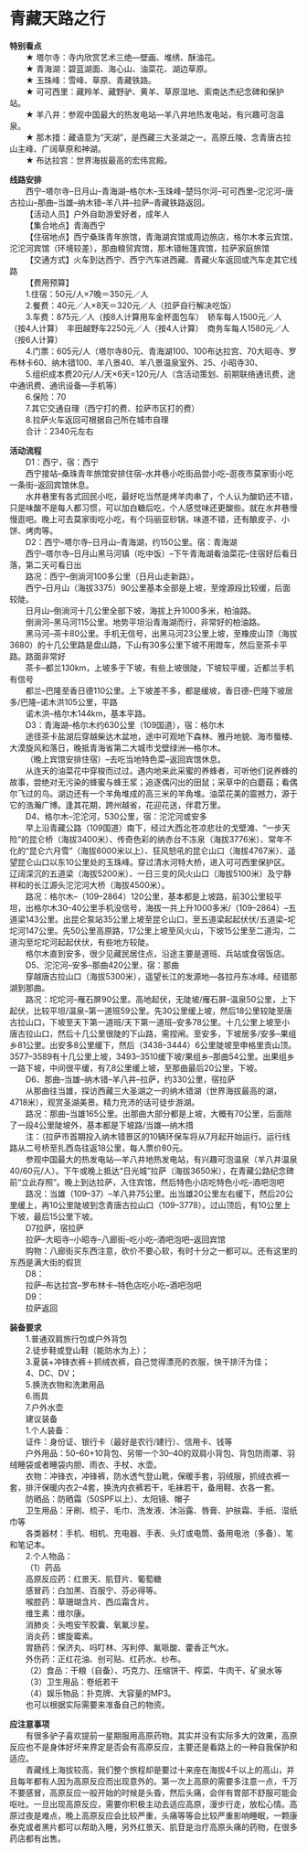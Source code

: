 # 青藏天路之行  

**特别看点**  
&emsp;&emsp;★ 塔尔寺：寺内欣赏艺术三绝—壁画、堆绣、酥油花。  
&emsp;&emsp;★ 青海湖：碧蓝湖面、海心山、油菜花、湖边草原。  
&emsp;&emsp;★ 玉珠峰：雪峰、草原、青藏铁路。  
&emsp;&emsp;★ 可可西里：藏羚羊、藏野驴、黄羊、草原湿地、索南达杰纪念碑和保护站。  
&emsp;&emsp;★ 羊八井：参观中国最大的热发电站—羊八井地热发电站，有兴趣可泡温泉。  
&emsp;&emsp;★ 那木措：藏语意为“天湖”，是西藏三大圣湖之一。高原丘陵、念青唐古拉山主峰、广阔草原和神湖。  
&emsp;&emsp;★ 布达拉宫：世界海拔最高的宏伟宫殿。  

**线路安排**  
&emsp;&emsp;西宁–塔尔寺–日月山–青海湖–格尔木–玉珠峰–楚玛尔河–可可西里–沱沱河–唐古拉山–那曲–当雄–纳木错–羊八井–拉萨–青藏铁路返回。  
&emsp;&emsp;【活动人员】户外自助游爱好者，成年人  
&emsp;&emsp;【集合地点】青海西宁  
&emsp;&emsp;【住宿地点】西宁桑珠青年旅馆，青海湖宾馆或周边旅店，格尔木孝云宾馆，沱沱河宾馆（环境较差），那曲粮贸宾馆，那木错帐篷宾馆，拉萨家庭旅馆  
&emsp;&emsp;【交通方式】火车到达西宁、西宁汽车进西藏、青藏火车返回或汽车走其它线路  
&emsp;&emsp;【费用预算】  
&emsp;&emsp;1.住宿：50元/人×7晚＝350元／人  
&emsp;&emsp;2.餐费：40元／人×8天＝320元／人（拉萨自行解决吃饭）  
&emsp;&emsp;3.车费：875元／人（按8人计算用车金杯面包车）　轿车每人1500元／人（按4人计算）　丰田越野车2250元／人（按4人计算）　商务车每人1580元／人（按6人计算）  
&emsp;&emsp;4.门票：605元/人（塔尔寺80元、青海湖100、100布达拉宫、70大昭寺、罗布林卡60、纳木错100、羊八景40、羊八景温泉室外、25、小昭寺30、  
&emsp;&emsp;5.组织成本费20元/人/天×6天=120元/人（含活动策划、前期联络通讯费，途中通讯费、通讯设备—手机等）  
&emsp;&emsp;6.保险：70  
&emsp;&emsp;7.其它交通自理（西宁打的费、拉萨市区打的费）  
&emsp;&emsp;8.拉萨火车返回可根据自己所在城市自理  
&emsp;&emsp;合计：2340元左右  

**活动流程**  
&emsp;&emsp;D1：西宁，宿：西宁  
&emsp;&emsp;西宁接站–桑珠青年旅馆安排住宿–水井巷小吃街品尝小吃–逛夜市莫家街小吃一条街–返回宾馆休息。  
&emsp;&emsp;水井巷里有各式回民小吃，最好吃当然是烤羊肉串了，个人认为酸奶还不错，只是味酸不是每人都习惯，可以加白糖后吃，个人感觉味还更酸些。就在水井巷慢慢逛吧。晚上可去莫家街吃小吃，有个玛丽亚砂锅，味道不错，还有酿皮子、小饼、烤肉等。  
&emsp;&emsp;D2：西宁–塔尔寺–日月山–青海湖，约150公里。宿：青海湖  
&emsp;&emsp;西宁–塔尔寺–日月山黑马河镇（吃中饭）–下午青海湖看油菜花–住宿好后看日落，第二天可看日出  
&emsp;&emsp;路况：西宁–倒淌河100多公里（日月山走新路）。  
&emsp;&emsp;西宁–日月山（海拔3375）90公里基本全部是上坡，至煌源段比较缓，后面较陡。  
&emsp;&emsp;日月山–倒淌河十几公里全部下坡，海拔上升1000多米，柏油路。  
&emsp;&emsp;倒淌河–黑马河115公里。地势平坦沿青海湖而行，非常好的柏油路。  
&emsp;&emsp;黑马河–茶卡80公里。手机无信号，出黑马河23公里上坡，至橡皮山顶（海拔3680）的十几公里路是盘山路，下山有30多公里下坡不用蹬车，然后至茶卡平路。路面非常好  
&emsp;&emsp;茶卡–都兰130km，上坡多于下坡，有些上坡很陡，下坡较平缓，近都兰手机有信号  
&emsp;&emsp;都兰–巴隆至香日德110公里。上下坡差不多，都是缓坡，香日德–巴隆下坡居多/巴隆–诺木洪105公里，平路  
&emsp;&emsp;诺木洪–格尔木144km，基本平路。  
&emsp;&emsp;D3：青海湖–格尔木约630公里（109国道），宿：格尔木  
&emsp;&emsp;途径茶卡盐湖后穿越柴达木盆地，途中可观地下森林、雅丹地貌、海市蜃楼、大漠旋风和落日，晚抵青海省第二大城市戈壁绿洲—格尔木。  
&emsp;&emsp;（晚上宾馆安排住宿）–去吃当地特色菜–返回宾馆休息。  
&emsp;&emsp;从连天的油菜花中穿梭而过过。遇内地来此采蜜的养蜂者，可听他们说养蜂的故事，尝绝对无污染的蜂蜜与蜂王浆；追逐偶闪出的田鼠；采草中的白蘑菇；看偶尔飞过的鸟。湖边还有一个羊角堆成的高三米的羊角堆。油菜花美的震撼力，源于它的浩瀚广博。逢其花期，跨州越省，花迎花送，伴君万里。  
&emsp;&emsp;D4、格尔木–沱沱河，530公里，宿：沱沱河或安多  
&emsp;&emsp;早上沿青藏公路（109国道）南下，经过大西北苍凉悲壮的戈壁滩、“一步天险”的昆仑桥（海拔3400米）、传奇色彩的纳赤台不冻泉（海拔3776米）、常年不化的“昆仑六月雪”（海拔6000米以上）、狂风怒吼的昆仑山口（海拔4767米）、遥望昆仑山口以东10公里处的玉珠峰。穿过清水河特大桥，进入可可西里保护区。辽阔深沉的五道梁（海拔5200米）、一日三变的风火山口（海拔5100米）及宁静祥和的长江源头沱沱河大桥（海拔4500米）。  
&emsp;&emsp;路况：格尔木–（109–2864）120公里，基本都是上坡路，前30公里较平坦，出格尔木30–40公里手机没信号，海拔一共上升1000多米/（109–2864）–五道梁143公里。出昆仑泵站35公里上坡至昆仑山口，至五道梁起起伏伏/五道梁–坨坨河147公里。先50公里高原路，17公里上坡至风火山，下坡15公里至二道沟，二道沟至坨坨河起起伏伏，有些地方较陡。  
&emsp;&emsp;格尔木直到安多，很少见藏民居住点，沿途主要是道班、兵站或食宿饭店。  
&emsp;&emsp;D5、沱沱河–安多–那曲420公里，宿：那曲  
&emsp;&emsp;穿越唐古拉山口（海拔5300米），遥望长江的发源地—各拉丹东冰峰。经错那湖到那曲。  
&emsp;&emsp;路况：坨坨河–雁石屏90公里。高地起伏，无陡坡/雁石屏–温泉50公里，上下起伏，比较平坦/温泉–第一道班59公里。先30公里缓上坡，然后18公里较陡至唐古拉山口，下坡至天下第一道班/天下第一道班–安多78公里。十几公里上坡至小唐古拉山口，然后十几公里很陡的下山路，需捏闸。至安多，下坡居多/安多–果组乡81公里。出安多8公里缓下，然后（3438–3444）6公里陡坡至申格里贡山顶。3577–3589有十几公里上坡，3493–3510缓下坡/果组乡–那曲54公里。出果组乡一路下坡，中间很平缓，有7,8公里缓上坡，至那曲最后20公里，下坡。  
&emsp;&emsp;D6、那曲–当雄–纳木错–羊八井–拉萨，约330公里，宿拉萨  
&emsp;&emsp;从那曲往当雄，探访西藏三大圣湖之一的纳木错湖（世界海拔最高的湖，4718米），观赏圣湖美景。精力充沛的话可徒步游湖。  
&emsp;&emsp;路况：那曲–当雄165公里。出那曲大部分都是上坡，大概有70公里，后面除了一段4公里陡坡外，基本都是下坡路/当雄—纳木措  
&emsp;&emsp;注：（拉萨市首期投入纳木错景区的10辆环保车将从7月起开始运行。运行线路从二号桥至扎西岛往返18公里，每人票价80元。  
&emsp;&emsp;参观中国最大的热发电站—羊八井地热发电站，有兴趣可泡温泉（羊八井温泉40/60元/人）。下午或晚上抵达“日光城”拉萨（海拔3650米），在青藏公路纪念碑前“立此存照”。晚上到达拉萨，入住宾馆，然后特色小店吃特色小吃–酒吧泡吧  
&emsp;&emsp;路况：当雄（109–37）–羊八井75公里。出当雄20公里左右缓下，然后20公里缓上，再10公里陡坡到念青唐古拉山口（109–3778）。过山顶后，有10公里上下坡，最后15公里下坡。  
&emsp;&emsp;D7拉萨，宿拉萨  
&emsp;&emsp;拉萨–大昭寺–小昭寺–八廊街–吃小吃–酒吧泡吧–返回宾馆  
&emsp;&emsp;购物：八廊街买东西注意，砍价不要心软，有时十分之一都可以。还有这里的东西是满大街的假货  
&emsp;&emsp;D8：  
&emsp;&emsp;拉萨–布达拉宫–罗布林卡–特色店吃小吃–酒吧泡吧  
&emsp;&emsp;D9：  
&emsp;&emsp;拉萨返回  

**装备要求**  
&emsp;&emsp;1.普通双肩旅行包或户外背包  
&emsp;&emsp;2.徒步鞋或登山鞋（能防水为上）；  
&emsp;&emsp;3.夏装+冲锋衣裤＋抓绒衣裤，自己觉得漂亮的衣服，快干排汗为佳；  
&emsp;&emsp;4、DC、DV；  
&emsp;&emsp;5.换洗衣物和洗漱用品  
&emsp;&emsp;6.雨具  
&emsp;&emsp;7.户外水壶  
&emsp;&emsp;建议装备  
&emsp;&emsp;1.个人装备：  
&emsp;&emsp;证件：身份证、银行卡（最好是农行/建行）、信用卡、钱等  
&emsp;&emsp;户外用品：50–60+10背包、另带一个30–40的双肩小背包、背包防雨罩、羽绒睡袋或者睡袋内胆、雨衣、手杖、水壶。  
&emsp;&emsp;衣物：冲锋衣，冲锋裤，防水透气登山靴，保暖手套，羽绒服，抓绒衣裤一套，排汗保暖内衣2–4套，换洗内衣裤若干，毛袜若干，备用鞋、衣各一套。  
&emsp;&emsp;防晒品：防晒霜（50SPF以上）、太阳镜、帽子  
&emsp;&emsp;卫生用品：牙刷、梳子、毛巾、洗发液、沐浴露、唇膏、护肤霜、手纸、湿纸巾等  
&emsp;&emsp;各类器材：手机、相机、充电器、手表、头灯或电筒、备用电池（多备）、笔和笔记本。  
&emsp;&emsp;2.个人物品：  
&emsp;&emsp;（1）药品  
&emsp;&emsp;高原反应药：红景天、肌苷片、葡萄糖  
&emsp;&emsp;感冒药：白加黑、百服宁、芬必得等。  
&emsp;&emsp;喉腔药：草珊瑚含片、西瓜霜含片。  
&emsp;&emsp;维生素：维尔康。  
&emsp;&emsp;消肺炎：头咆安苄胶囊、氧氟沙星。  
&emsp;&emsp;消炎药：螺旋霉素。  
&emsp;&emsp;胃肠药：保济丸、吗叮林、泻利停、氟哌酸、藿香正气水。  
&emsp;&emsp;外伤药：正红花油、创可贴、红药水、纱布。  
&emsp;&emsp;（2）食品：干粮（自备）、巧克力、压缩饼干、榨菜、牛肉干、矿泉水等  
&emsp;&emsp;（3）卫生用品：卷纸若干  
&emsp;&emsp;（4）娱乐物品：扑克牌、大容量的MP3。  
&emsp;&emsp;也可以根据实际需要来准备自己的物资。  

**应注意事项**  
&emsp;&emsp;有很多驴子喜欢提前一星期服用高原药物。其实并没有实际多大的效果，高原反应也不是身体好坏来界定是否会有高原反应，主要还是看路上的一种自我保护和适应。  
&emsp;&emsp;青藏线上海拔较高，我们整个旅程却是要过十来座在海拔4千以上的高山，并且每年都有人因为高原反应而出现意外的。第一次上高原的需要多注意一点，千万不要感冒，高原反应一般开始的时候是头昏，然后头痛，会伴有胃部不舒服可能会呕吐。一旦出现高原反应，需要你积极主动去适应高原，漫步行走，放松心情。高原过夜是难点，晚上高原反应会比较严重，头痛等等会比较严重影响睡眠，一颗康泰克或者黑片都可以帮助入睡，另外红景天、肌苷是治疗高原头痛的药物，在很多药店都有出售。  
<!-- Last processed: 2025-07-22 03:44:31 -->
